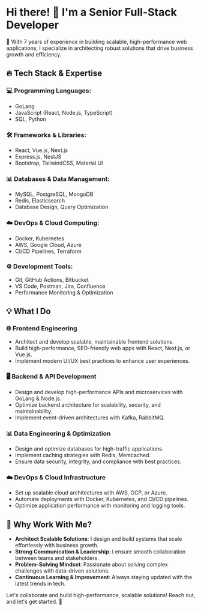 # Hi there! 👋 I'm a Senior Full-Stack Developer

🚀 With 7 years of experience in building scalable, high-performance web applications, I specialize in architecting robust solutions that drive business growth and efficiency.

## 🔥 Tech Stack & Expertise

### 💻 Programming Languages:
- GoLang
- JavaScript (React, Node.js, TypeScript)
- SQL, Python

### 🛠️ Frameworks & Libraries:
- React, Vue.js, Next.js
- Express.js, NestJS
- Bootstrap, TailwindCSS, Material UI

### 📊 Databases & Data Management:
- MySQL, PostgreSQL, MongoDB
- Redis, Elasticsearch
- Database Design, Query Optimization

### ☁️ DevOps & Cloud Computing:
- Docker, Kubernetes
- AWS, Google Cloud, Azure
- CI/CD Pipelines, Terraform

### ⚙️ Development Tools:
- Git, GitHub Actions, Bitbucket
- VS Code, Postman, Jira, Confluence
- Performance Monitoring & Optimization

## 💡 What I Do

### 🌐 Frontend Engineering
- Architect and develop scalable, maintainable frontend solutions.
- Build high-performance, SEO-friendly web apps with React, Next.js, or Vue.js.
- Implement modern UI/UX best practices to enhance user experiences.

### 🖥️ Backend & API Development
- Design and develop high-performance APIs and microservices with GoLang & Node.js.
- Optimize backend architecture for scalability, security, and maintainability.
- Implement event-driven architectures with Kafka, RabbitMQ.

### 📊 Data Engineering & Optimization
- Design and optimize databases for high-traffic applications.
- Implement caching strategies with Redis, Memcached.
- Ensure data security, integrity, and compliance with best practices.

### ☁️ DevOps & Cloud Infrastructure
- Set up scalable cloud architectures with AWS, GCP, or Azure.
- Automate deployments with Docker, Kubernetes, and CI/CD pipelines.
- Optimize application performance with monitoring and logging tools.

## 🚀 Why Work With Me?
- **Architect Scalable Solutions**: I design and build systems that scale effortlessly with business growth.
- **Strong Communication & Leadership**: I ensure smooth collaboration between teams and stakeholders.
- **Problem-Solving Mindset**: Passionate about solving complex challenges with data-driven solutions.
- **Continuous Learning & Improvement**: Always staying updated with the latest trends in tech.

Let's collaborate and build high-performance, scalable solutions! Reach out, and let's get started. 🚀

